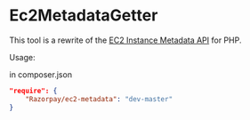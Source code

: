 Ec2MetadataGetter
================

This tool is a rewrite of the [EC2 Instance Metadata API](http://aws.amazon.com/code/1825) for PHP.

Usage:

in composer.json
```json
"require": {
	"Razorpay/ec2-metadata": "dev-master"
}
```
